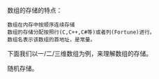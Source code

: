 

数组的存储的特点：

    数组在内存中按顺序连续存储
    数组的存储分配按照行(C,C++,C#等)或者列(Fortune)进行。
    数组名表示该数组的首地址，是常量。


下面我们以一/二/三维数组为例，来理解数组的存储。


随机存储。






